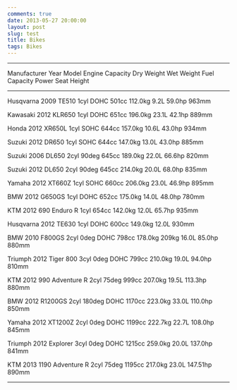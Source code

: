 ```yaml
---
comments: true
date: 2013-05-27 20:00:00
layout: post
slug: test
title: Bikes
tags: Bikes
---
```


-----------------------------------------------------------------------------------------------------------------------------------
 Manufacturer   Year   Model            Engine           Capacity   Dry Weight   Wet Weight   Fuel Capacity   Power    Seat Height
-------------- ------ ---------------- ---------------- ---------- ------------ ------------ --------------- ------- --------------
Husqvarna      2009   TE510            1cyl DOHC        501cc      112.0kg                   9.2L            59.0hp   963mm

Kawasaki       2012   KLR650           1cyl DOHC        651cc      196.0kg                   23.1L           42.1hp   889mm

Honda          2012   XR650L           1cyl SOHC        644cc      157.0kg                   10.6L           43.0hp   934mm

Suzuki         2012   DR650            1cyl SOHC        644cc      147.0kg                   13.0L           43.0hp   885mm

Suzuki         2006   DL650            2cyl 90deg       645cc      189.0kg                   22.0L           66.6hp   820mm

Suzuki         2012   DL650            2cyl 90deg       645cc                   214.0kg      20.0L           68.0hp   835mm

Yamaha         2012   XT660Z           1cyl SOHC        660cc      206.0kg                   23.0L           46.9hp   895mm

BMW            2012   G650GS           1cyl DOHC        652cc      175.0kg                   14.0L           48.0hp   780mm

KTM            2012   690 Enduro R     1cyl             654cc      142.0kg                   12.0L           65.7hp   935mm

Husqvarna      2012   TE630            1cyl DOHC        600cc      149.0kg                   12.0L                    930mm

BMW            2010   F800GS           2cyl 0deg DOHC   798cc      178.0kg      209kg        16.0L           85.0hp   880mm

Triumph        2012   Tiger 800        3cyl 0deg DOHC   799cc      210.0kg                   19.0L           94.0hp   810mm

KTM            2012   990 Adventure R  2cyl 75deg       999cc      207.0kg                   19.5L           113.3hp  880mm

BMW            2012   R1200GS          2cyl 180deg DOHC 1170cc     223.0kg                   33.0L           110.0hp  850mm

Yamaha         2012   XT1200Z          2cyl 0deg DOHC   1199cc     222.7kg                   22.7L           108.0hp  845mm

Triumph        2012   Explorer         3cyl 0deg DOHC   1215cc     259.0kg                   20.0L           137.0hp  841mm

KTM            2013   1190 Adventure R 2cyl 75deg       1195cc     217.0kg                   23.0L           147.51hp 890mm


----


